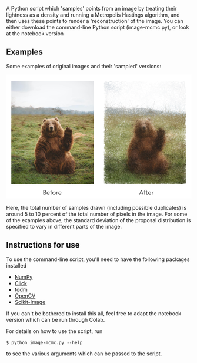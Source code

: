 A Python script which 'samples' points from an image by treating their lightness as a density and running a 
Metropolis Hastings algorithm, and then uses these points to render a 'reconstruction' of the image. You can either
download the command-line Python script (image-mcmc.py), or look at the notebook version 

## Examples 
Some examples of original images and their 'sampled' versions:

![A bear](test-images/bear.png)

Here, the total number of samples drawn (including possible duplicates) is around 5 to 10 percent of the
total number of pixels in the image. For some of the examples above, the standard deviation of the proposal
distribution is specified to vary in different parts of the image.

## Instructions for use

To use the command-line script, you'll need to have the following packages installed

* [NumPy](https://numpy.org/)
* [Click](https://click.palletsprojects.com/en/7.x/)
* [tqdm](https://tqdm.github.io/)
* [OpenCV](https://pypi.org/project/opencv-python/)
* [Scikit-Image](https://scikit-image.org/)

If you can't be bothered to install this all, feel free to adapt the notebook version which can be 
run through Colab.

For details on how to use the script, run
```
$ python image-mcmc.py --help
```
to see the various arguments which can be passed to the script.
